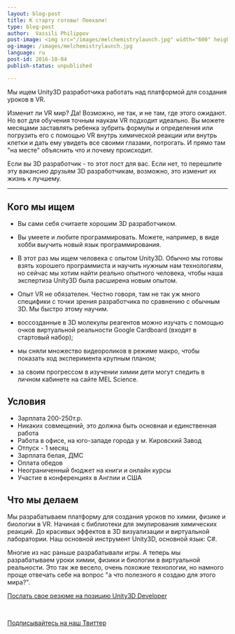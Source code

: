 ```yaml
---
layout: blog-post
title: К старту готовы! Поехали!
type: blog-post
author:  Vassili Philippov
post-image: <img src="/images/melchemistrylaunch.jpg" width="600" height="338" alt="tin">
og-image: /images/melchemistrylaunch.jpg
language: ru
post-id: 2016-10-04
publish-status: unpublished

---
```

Мы ищем Unity3D разработчика работать над платформой для создания уроков в VR.

Изменит ли VR мир? Да! Возможно, не так, и не там, где этого ожидают. 
Но вот для обучения точным наукам VR подходит идеально. 
Вы можете месяцами заставлять ребенка зубрить формулы и определения или погрузить его с помощью VR внутрь 
химической реакции или внутрь клетки и дать ему увидеть все своими глазами, 
потрогать. И прямо там "на месте" объяснить что и почему происходит. 

Если вы 3D разработчик - то этот пост для вас. Если нет, то перешлите эту вакансию друзьям 3D разработчикам, возможно, это изменит их жизнь к лучшему.

<!-- more -->

---

## Кого мы ищем

* Вы сами себя считаете хорошим 3D разработчиком.
* Вы умеете и любите программировать. Можете, например, в виде хобби выучить новый язык программирования.
* В этот раз мы ищем человека с опытом Unity3D. Обычно мы готовы взять хорошего программиста и научить нужным нам технологиям, но сейчас мы хотим найти реально опытного человека, чтобы наша экспертиза Unity3D была расширена новым опытом.
* Опыт VR не обязателен. Честно говоря, там не так уж много специфики с точки зрения разработчика по сравнению с обычным 3D. Мы быстро этому научим.

* воссозданные в 3D молекулы реагентов можно изучать с помощью очков виртуальной реальности Google Cardboard (входят в стартовый набор); 
* мы сняли множество видеороликов в режиме макро, чтобы показать ход эксперимента крупным планом;
* за своим прогрессом в изучении химии дети могут следить в личном кабинете на сайте MEL Science. 

## Условия

* Зарплата 200-250т.р.
* Никаких совмещений, это должна быть основная и единственная работа
* Работа в офисе, на юго-западе города у м. Кировский Завод
* Отпуск - 1 месяц
* Зарплата белая, ДМС
* Оплата обедов
* Неограниченный бюджет на книги и онлайн курсы
* Участие в конференциях в Англии и США

## Что мы делаем

Мы разрабатываем платформу для создания уроков по химии, физике и биологии в VR. 
Начиная с библиотеки для эмулирования химических реакций. До красивых эффектов в 3D визуализации и виртуальной лаборатории. Наш основной инструмент Unity3D, основной язык: С#.

Многие из нас раньше разрабатывали игры. А теперь мы разрабатываем уроки химии, физики и биологии в виртуальной реальности. 
Это так же весело, очень похожие технологии, но намного проще отвечать себе на вопрос "а что полезного я создаю для этого мира?". 

<a class="btn btn-primary btn-lg active" href="http://scijob.ru/vacancy/2783" role="button">Послать свое резюме на позицию Unity3D Developer</a>

<br>

<!-- Begin Twitter follow -->
<a href="https://twitter.com/MelScienceRU" class="twitter-follow-button" data-show-count="false" data-lang="ru" data-size="large">Подписывайтесь на наш Твиттер</a>
<script>!function(d,s,id){var js,fjs=d.getElementsByTagName(s)[0],p=/^http:/.test(d.location)?'http':'https';if(!d.getElementById(id)){js=d.createElement(s);js.id=id;js.src=p+'://platform.twitter.com/widgets.js';fjs.parentNode.insertBefore(js,fjs);}}(document, 'script', 'twitter-wjs');</script>
<!-- End Twitter follow -->